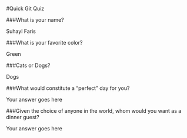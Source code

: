 #Quick Git Quiz

###What is your name?

Suhayl Faris

###What is your favorite color?

Green

###Cats or Dogs?

Dogs

###What would constitute a “perfect” day for you?

Your answer goes here

###Given the choice of anyone in the world, whom would you want as a dinner guest?

Your answer goes here
